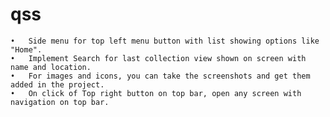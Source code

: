 # qss
	•	Side menu for top left menu button with list showing options like "Home".
	•	Implement Search for last collection view shown on screen with name and location.
	•	For images and icons, you can take the screenshots and get them added in the project.
	•	On click of Top right button on top bar, open any screen with navigation on top bar.

